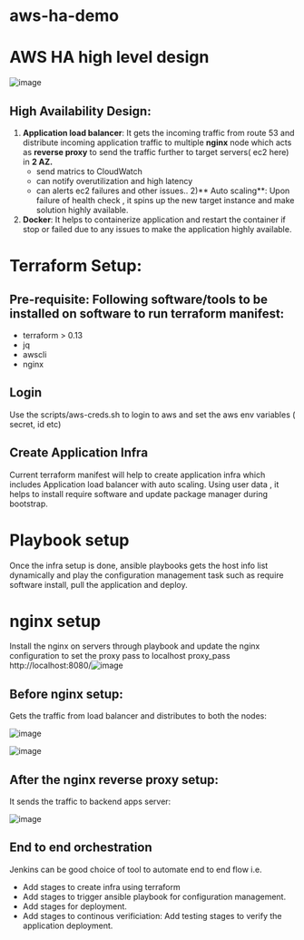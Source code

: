# aws-ha-demo

# AWS HA high level design

![image](https://user-images.githubusercontent.com/81324154/129489253-b928ff7a-5334-4835-92d8-0b01b1c41c67.png)

## High Availability Design:

 1) **Application load balancer**: It gets the incoming traffic from route 53 and distribute incoming application traffic to multiple **nginx** node which acts as **reverse proxy** to send the traffic further to target servers( ec2 here) in **2 AZ.**
    - send matrics to CloudWatch
    - can notify overutilization and high latency
    - can alerts ec2 failures and other issues..
 2)** Auto scaling**: Upon failure of health check , it spins up the new target instance and make solution highly available.
 3) **Docker**: It helps to containerize application and restart the container if stop or failed due to any issues to make the application highly available. 


# Terraform Setup:

## Pre-requisite: Following software/tools to be installed on software to run terraform manifest:
  - terraform > 0.13
  - jq
  - awscli
  - nginx

## Login
Use the scripts/aws-creds.sh to login to aws and set the aws env variables ( secret, id etc)

## Create Application Infra
Current terraform manifest will help to create application infra which includes Application load balancer with auto scaling. Using user data , it helps to install require software and update package manager during bootstrap. 

# Playbook setup
Once the infra setup is done, ansible playbooks gets the host info list dynamically and play the configuration management task such as require software install, pull the application and deploy. 

# nginx setup
Install the nginx on servers through playbook and update the nginx configuration to set the proxy pass to localhost
proxy_pass http://localhost:8080/![image](https://user-images.githubusercontent.com/81324154/129527602-72109bff-0c8b-49ae-b0b5-10486c6eaf28.png)

## Before nginx setup:
Gets the traffic from load balancer and distributes to both the nodes:

 ![image](https://user-images.githubusercontent.com/81324154/129528002-82bf463a-1d29-49ac-a634-8d63c2905dc8.png)


 ![image](https://user-images.githubusercontent.com/81324154/129528027-aa882b8e-e452-4cf4-ae5a-d9e595c41c86.png)

## After the nginx reverse proxy setup:
It sends the traffic to backend apps server:

 ![image](https://user-images.githubusercontent.com/81324154/129528135-27554d70-5a1c-48d5-93a4-e8052f59e3e3.png)


## End to end orchestration
Jenkins can be good choice of tool to automate end to end flow i.e. 
  - Add stages to create infra using terraform 
  - Add stages to trigger ansible playbook for configuration management. 
  - Add stages for deployment. 
  - Add stages to continous verificiation: Add testing stages to verify the application deployment. 






